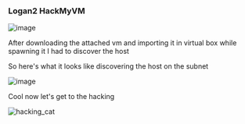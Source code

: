 <h3> Logan2 HackMyVM </h3>

![image](https://github.com/h4ckyou/h4ckyou.github.io/assets/127159644/6ee416e6-9dff-4e7d-b716-f675dda98ad4)

After downloading the attached vm and importing it in virtual box while spawning it I had to discover the host

So here's what it looks like discovering the host on the subnet

![image](https://github.com/h4ckyou/h4ckyou.github.io/assets/127159644/4af52131-f6cb-4387-b329-1ad1cf707536)

Cool now let's get to the hacking 

![hacking_cat](https://github.com/h4ckyou/h4ckyou.github.io/assets/127159644/c78f3689-62e0-4448-97ca-70e6a854e228)
